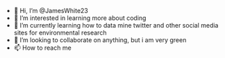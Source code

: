- 👋 Hi, I’m @JamesWhite23
- 👀 I’m interested in learning more about coding
- 🌱 I’m currently learning how to data mine twitter and other social media sites for environmental research
- 💞️ I’m looking to collaborate on anything, but i am very green
- 📫 How to reach me 

<!---
JamesWhite23/JamesWhite23 is a ✨ special ✨ repository because its `README.md` (this file) appears on your GitHub profile.
You can click the Preview link to take a look at your changes.
--->
